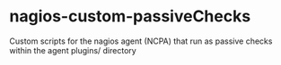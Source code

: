 # nagios-custom-passiveChecks

Custom scripts for the nagios agent (NCPA) that run as passive checks within the agent plugins/ directory
